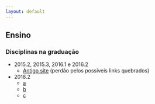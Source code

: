 ```yaml
---
layout: default
---
```


## Ensino

### Disciplinas na graduação

* 2015.2, 2015.3, 2016.1 e 2016.2
  + [Antigo site](https://sites.google.com/site/elivaldolozerfr/home) (perdão pelos possíveis links quebrados)
* 2018.2
  + [a](/pages/componentes/2018.2.a)
  + [b](/pages/teste.1.md)
  + [c](/pages/teste.1)
